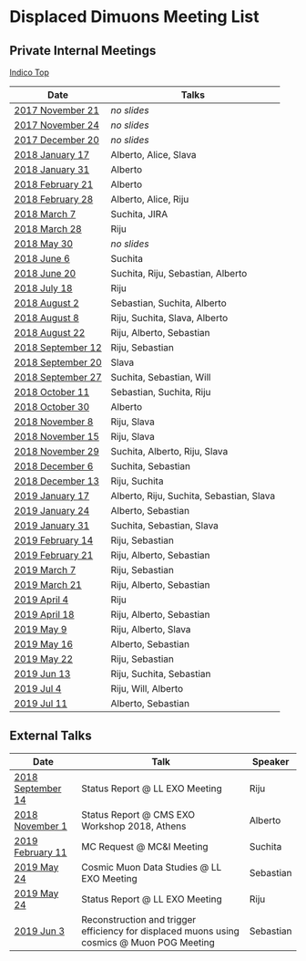 # Displaced Dimuons Meeting List

## Private Internal Meetings

[Indico Top](https://indico.cern.ch/category/5798/)

Date | Talks
---|---
[2017  November 21](https://indico.cern.ch/event/682989/) | _no slides_  
[2017  November 24](https://indico.cern.ch/event/683927/) | _no slides_  
[2017  December 20](https://indico.cern.ch/event/689041/) | _no slides_  
[2018   January 17](https://indico.cern.ch/event/696373/) | Alberto, Alice, Slava  
[2018   January 31](https://indico.cern.ch/event/701860/) | Alberto  
[2018  February 21](https://indico.cern.ch/event/707329/) | Alberto  
[2018  February 28](https://indico.cern.ch/event/709661/) | Alberto, Alice, Riju  
[2018     March  7](https://indico.cern.ch/event/712082/) | Suchita, JIRA  
[2018     March 28](https://indico.cern.ch/event/718012/) | Riju
[2018       May 30](https://indico.cern.ch/event/733199/) | _no slides_
[2018      June  6](https://indico.cern.ch/event/734969/) | Suchita
[2018      June 20](https://indico.cern.ch/event/738503/) | Suchita, Riju, Sebastian, Alberto
[2018      July 18](https://indico.cern.ch/event/745126/) | Riju
[2018    August  2](https://indico.cern.ch/event/748030/) | Sebastian, Suchita, Alberto
[2018    August  8](https://indico.cern.ch/event/749253/) | Riju, Suchita, Slava, Alberto
[2018    August 22](https://indico.cern.ch/event/751540/) | Riju, Alberto, Sebastian
[2018 September 12](https://indico.cern.ch/event/756774/) | Riju, Sebastian
[2018 September 20](https://indico.cern.ch/event/759160/) | Slava
[2018 September 27](https://indico.cern.ch/event/760948/) | Suchita, Sebastian, Will
[2018   October 11](https://indico.cern.ch/event/764384/) | Sebastian, Suchita, Riju
[2018   October 30](https://indico.cern.ch/event/769407/) | Alberto
[2018  November  8](https://indico.cern.ch/event/772072/) | Riju, Slava
[2018  November 15](https://indico.cern.ch/event/774324/) | Riju, Slava
[2018  November 29](https://indico.cern.ch/event/777535/) | Suchita, Alberto, Riju, Slava
[2018  December  6](https://indico.cern.ch/event/779388/) | Suchita, Sebastian
[2018  December 13](https://indico.cern.ch/event/781147/) | Riju, Suchita
[2019   January 17](https://indico.cern.ch/event/790353/) | Alberto, Riju, Suchita, Sebastian, Slava
[2019   January 24](https://indico.cern.ch/event/792621/) | Alberto, Sebastian
[2019   January 31](https://indico.cern.ch/event/794936/) | Suchita, Sebastian, Slava
[2019  February 14](https://indico.cern.ch/event/798959/) | Riju, Sebastian
[2019  February 21](https://indico.cern.ch/event/800782/) | Riju, Alberto, Sebastian
[2019     March  7](https://indico.cern.ch/event/804260/) | Riju, Sebastian
[2019     March 21](https://indico.cern.ch/event/807968/) | Riju, Alberto, Sebastian
[2019     April  4](https://indico.cern.ch/event/811831/) | Riju
[2019     April 18](https://indico.cern.ch/event/815040/) | Riju, Alberto, Sebastian
[2019       May  9](https://indico.cern.ch/event/819804/) | Riju, Alberto, Slava
[2019       May 16](https://indico.cern.ch/event/821429/) | Alberto, Sebastian
[2019       May 22](https://indico.cern.ch/event/822766/) | Riju, Sebastian
[2019       Jun 13](https://indico.cern.ch/event/828116/) | Riju, Suchita, Sebastian
[2019       Jul  4](https://indico.cern.ch/event/832981/) | Riju, Will, Alberto
[2019       Jul 11](https://indico.cern.ch/event/834612/) | Alberto, Sebastian

## External Talks

Date | Talk | Speaker
---|---|---
[2018 September 14](https://indico.cern.ch/event/754333/) | Status Report @ LL EXO Meeting                                                             | Riju
[2018  November  1](https://indico.cern.ch/event/754758/) | Status Report @ CMS EXO Workshop 2018, Athens                                              | Alberto
[2019  February 11](https://indico.cern.ch/event/794061/) | MC Request @ MC&I Meeting                                                                  | Suchita
[2019       May 24](https://indico.cern.ch/event/820277/) | Cosmic Muon Data Studies @ LL EXO Meeting                                                  | Sebastian
[2019       May 24](https://indico.cern.ch/event/820277/) | Status Report @ LL EXO Meeting                                                             | Riju
[2019       Jun  3](https://indico.cern.ch/event/824625/) | Reconstruction and trigger efficiency for displaced muons using cosmics @ Muon POG Meeting | Sebastian
